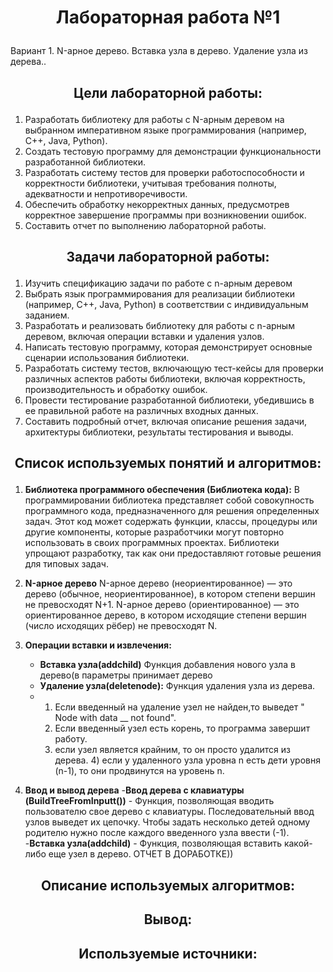 # <p align="center">Лабораторная работа №1</p>

Вариант 1. N-арное дерево. Вставка узла в дерево. Удаление узла из дерева..

## <p align="center">Цели лабораторной работы:</p>
1. Разработать библиотеку для работы с  N-арным деревом на выбранном императивном языке программирования (например, C++, Java, Python).
2. Создать тестовую программу для демонстрации функциональности разработанной библиотеки.
3. Разработать систему тестов для проверки работоспособности и корректности библиотеки, учитывая требования полноты, адекватности и непротиворечивости.
4. Обеспечить обработку некорректных данных, предусмотрев корректное завершение программы при возникновении ошибок.
5. Составить отчет по выполнению лабораторной работы.
   
## <p align="center">Задачи лабораторной работы:</p>
1. Изучить спецификацию задачи по работе с n-арным деревом
2. Выбрать язык программирования для реализации библиотеки (например, C++, Java, Python) в соответствии с индивидуальным заданием.
3. Разработать и реализовать библиотеку для работы с n-арным деревом, включая операции вставки и удаления узлов.
4. Написать тестовую программу, которая демонстрирует основные сценарии использования библиотеки.
5. Разработать систему тестов, включающую тест-кейсы для проверки различных аспектов работы библиотеки, включая корректность, производительность и обработку ошибок.
6. Провести тестирование разработанной библиотеки, убедившись в ее правильной работе на различных входных данных.
7. Составить подробный отчет, включая описание решения задачи, архитектуры библиотеки, результаты тестирования и выводы.

## <p align="center">Список используемых понятий и алгоритмов:</p>
1. **Библиотека программного обеспечения (Библиотека кода):**
В программировании библиотека представляет собой совокупность программного кода, предназначенного для решения определенных задач. Этот код может содержать функции, классы, процедуры или другие компоненты, которые разработчики могут повторно использовать в своих программных проектах. Библиотеки упрощают разработку, так как они предоставляют готовые решения для типовых задач.

2. **N-арное дерево**
   N-арное дерево (неориентированное) — это дерево (обычное, неориентированное), в котором степени вершин не превосходят N+1.
   N-арное дерево (ориентированное) — это ориентированное дерево, в котором исходящие степени вершин (число исходящих рёбер) не превосходят N.
  
3. **Операции вставки и извлечения:**
   - **Вставка узла(addchild)** Функция добавления нового узла в дерево(в параметры принимает дерево
   - **Удаление узла(deletenode):** Функция удаления узла из дерева.
   - 1) Если введенный на удаление узел не найден,то выведет " Node with data __ not found".
     2) Если введенный узел есть корень, то программа завершит работу.
     3) если узел является крайним, то он просто удалится из дерева. 4) если у удаленного узла уровна n есть дети уровня (n-1), то они продвинутся на уровень n.
4. **Ввод и вывод дерева**
   -**Ввод дерева с клавиатуры (BuildTreeFromInputt())** - Функция, позволяющая вводить пользователю свое дерево с клавиатуры. Последовательный ввод узлов выведет их цепочку. Чтобы задать несколько детей одному родителю нужно после каждого  введенного узла ввести (-1).
   -**Вставка узла(addchild)** - Функция, позволяющая вставить какой-либо еще узел в дерево.
   ОТЧЕТ В ДОРАБОТКЕ))




## <p align="center">Описание используемых алгоритмов:</p>




## <p align="center">Вывод:</p>





## <p align="center">Используемые источники:</p>
